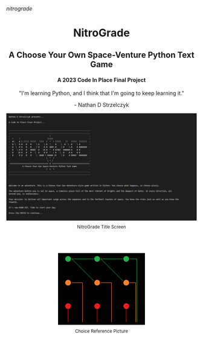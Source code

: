 ###### nitrograde

<h1 align="center">NitroGrade</h1>
<h2 align="center">A Choose Your Own Space-Venture Python Text Game</h2>
<h4 align="center">A 2023 Code In Place Final Project</h4>

<p align="center">"I'm learning Python, and I think that I'm going to keep learning it."</p>
<p align="center">- Nathan D Strzelczyk</p>

<p align="center">
  <img src="img/picture-nitrograde-title-screen.png" alt="">
  <br>
  <sub>NitroGrade Title Screen</sub>
</p>
<br>
<br>
<p align="center">
  <img src="img/picture-nitrograde-choice-reference.bmp" alt="">
  <br>
  <sub>Choice Reference Picture</sub>
</p>

